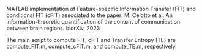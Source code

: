 MATLAB implementation of Feature-specific Information Transfer (FIT) and conditional FIT (cFIT) associated to the paper:
M. Celotto et al. An information-theoretic quantification of the content of communication between brain regions. biorXiv, 2023

The main script to compute FIT, cFIT and Transfer Entropy (TE) are compute_FIT.m, compute_cFIT.m, and compute_TE.m, respectively.
